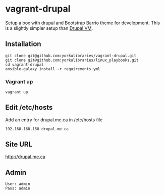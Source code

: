 # vagrant-drupal
Setup a box with drupal and Bootstrap Barrio theme for development. This is a slightly simpler setup than [Drupal VM](https://www.drupalvm.com/).

## Installation
```
git clone git@github.com:yorkulibraries/vagrant-drupal.git
git clone git@github.com:yorkulibraries/linux_playbooks.git
cd vagrant-drupal
ansible-galaxy install -r requirements.yml 
```

### Vagrant up
```
vagrant up
```

## Edit /etc/hosts

Add an entry for drupal.me.ca in /etc/hosts file
```
192.168.168.168 drupal.me.ca
```

## Site URL
http://drupal.me.ca

## Admin 
```
User: admin
Pass: admin
```
